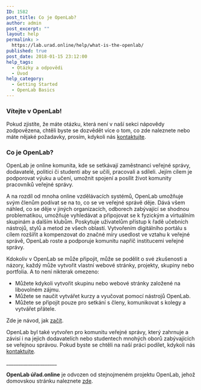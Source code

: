 ```yaml
---
ID: 1582
post_title: Co je OpenLab?
author: admin
post_excerpt: ""
layout: help
permalink: >
  https://lab.urad.online/help/what-is-the-openlab/
published: true
post_date: 2018-01-15 23:12:00
help_tags:
  - Otázky a odpovědi
  - Úvod
help_category:
  - Getting Started
  - OpenLab Basics
---
```

<h3>Vítejte v OpenLab!</h3>
Pokud zjistíte, že máte otázku, která není v naší sekci nápovědy zodpovězena, chtěli byste se dozvědět více o tom, co zde naleznete nebo máte nějaké požadavky, prosím, kdykoli nás <a href="https://lab.urad.online/support/contact-us">kontaktujte</a>.
<h3>Co je OpenLab?</h3>
OpenLab je online komunita, kde se setkávají zaměstnanci veřejné správy, dodavatelé, politici či studenti aby se učili, pracovali a sdíleli. Jejím cílem je podporovat výuku a učení, umožnit spojení a posílit život komunity pracovníků veřejné správy.

A na rozdíl od mnoha online vzdělávacích systémů, OpenLab umožňuje svým členům podívat se na to, co se ve veřejné správě děje. Dává všem náhled, co se děje v jiných organizacích, odborech zabývající se shodnou problematikou, umožňuje vyhledávat a připojovat se k fyzickým a virtuálním skupinám a dalším klubům. Poskytuje uživatelům přístup k řadě učebních nástrojů, stylů a metod ze všech oblastí. Vytvořením digitálního portálu s cílem rozšířit a kompenzovat do značné míry usedlost ve vztahu k veřejné správě, OpenLab roste a podporuje komunitu napříč institucemi veřejné správy.

Kdokoliv v OpenLab se může připojit, může se podělit o své zkušenosti a názory, každý může vytvořit vlastní webové stránky, projekty, skupiny nebo portfolia. A to není nikterak omezeno:
<ul>
 <li>Můžete kdykoli vytvořit skupinu nebo webové stránky založené na libovolném zájmu.</li>
 <li>Můžete se naučit vytvářet kurzy a vyučovat pomocí nástrojů OpenLab.</li>
 <li>Můžete se připojit pouze pro setkání s členy, komunikovat s kolegy a vytvářet přátele.</li>
</ul>
Zde je návod, jak <a href="https://lab.urad.online/help/help-category/getting-started/">začít</a>.

OpenLab byl také vytvořen pro komunitu veřejné správy, který zahrnuje a závisí i na jejich dodavatelích nebo studentech mnohých oborů zabývajících se veřejnou správou. Pokud byste se chtěli na naší práci podílet, kdykoli nás <a href="https://lab.urad.online/about/support/contact-us/">kontaktujte</a>.


<p dir = "ltr"> _____________________ </p>
<strong>OpenLab úřad.online</strong> je odvozen od stejnojmeném projektu OpenLab, jehož domovskou stránku naleznete <a href="https://openlab.citytech.cuny.edu">zde</a>.

